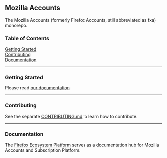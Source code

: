 ## Mozilla Accounts

The Mozilla Accounts (formerly Firefox Accounts, still abbreviated as fxa) monorepo.

### Table of Contents

[Getting Started](#getting-started)\
[Contributing](#contributing)\
[Documentation](#documentation)

---

### Getting Started

Please read [our documentation](https://mozilla.github.io/ecosystem-platform/tutorials/development-setup)

---

### Contributing

See the separate [CONTRIBUTING.md](https://github.com/mozilla/fxa/blob/main/CONTRIBUTING.md) to learn how to contribute.

---

### Documentation

The [Firefox Ecosystem Platform](https://mozilla.github.io/ecosystem-platform/) serves as a documentation hub for Mozilla Accounts and Subscription Platform.
